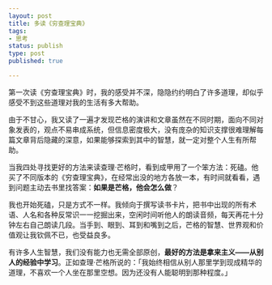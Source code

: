 ```yaml
--- 
layout: post
title: 多读《穷查理宝典》
tags: 
- 思考
status: publish
type: post
published: true

---
```


第一次读《穷查理宝典》时，我的感受并不深，隐隐约约明白了许多道理，却似乎感受不到这些道理对我的生活有多大帮助。

由于不甘心，我又读了一遍才发现芒格的演讲和文章虽然在不同时期，面向不同对象发表的，观点不易串成系统，但信息密度极大，没有庞杂的知识支撑很难理解每篇文章背后隐藏的深意，如果能够探索到其中的智慧，就一定对整个人生有所帮助。

当我四处寻找更好的方法来读查理·芒格时，看到成甲用了一个笨方法：死磕。他买了不同版本的《穷查理宝典》，在经常出没的地方各放一本，有时间就看看，遇到问题主动去书里找答案：**如果是芒格，他会怎么做**？

我也开始死磕，只是方式不一样。我倾向于撰写读书卡片，把书中出现的所有术语、人名和各种反常识一一挖掘出来，空闲时间听他人的朗读音频，每天再花十分钟左右自己朗读几段。当手到、眼到、耳到和嘴到之后，芒格的智慧、世界观和价值观让我钦佩不已，也受益良多。

有许多人生智慧，我们没有能力也无需全部原创，**最好的方法是拿来主义——从别人的经验中学习**。正如查理·芒格所说的：「我始终相信从别人那里学到现成精华的道理，不喜欢一个人坐在那里空想。因为还没有人能聪明到那种程度。」
